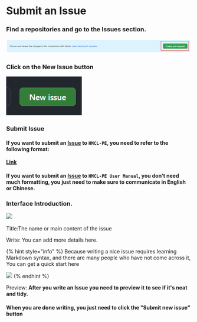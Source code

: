 # Submit an Issue

### Find a repositories and go to the Issues section.

![](<../../.gitbook/assets/image (9).png>)

### Click on the New Issue button

![](<../../.gitbook/assets/image (11) (1) (1).png>)

### Submit Issue

#### If you **want to** submit an [Issue](https://github.com/Tungstend/HMCL-PE-CN/issues) to `HMCL-PE`, you need to refer to the following format:

****[**Link**](https://github.com/Tungstend/HMCL-PE-CN/issues)****

#### If you **want to** submit an [Issue](https://github.com/panda-lsy/HMCL-PE-User-Manual/issues/new) to `HMCL-PE User Manual`, you don't need much formatting, you just need to make sure to communicate in English or Chinese.

### Interface Introduction.

![](<../../.gitbook/assets/image (8) (1) (1).png>)

Title:The name or main content of the issue

Write: You can add more details here.

{% hint style="info" %}
Because writing a nice issue requires learning Markdown syntax, and there are many people who have not come across it, You can get a quick start here

![](<../../.gitbook/assets/image (4) (2).png>)
{% endhint %}

Preview: **After you write an Issue you need to preview it to see if it's neat and tidy.**

#### When you are done writing, you just need to click the "Submit new issue" button
